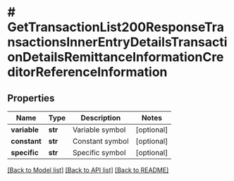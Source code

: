 # # GetTransactionList200ResponseTransactionsInnerEntryDetailsTransactionDetailsRemittanceInformationCreditorReferenceInformation

## Properties

Name | Type | Description | Notes
------------ | ------------- | ------------- | -------------
**variable** | **str** | Variable symbol | [optional]
**constant** | **str** | Constant symbol | [optional]
**specific** | **str** | Specific symbol | [optional]

[[Back to Model list]](../../README.md#models) [[Back to API list]](../../README.md#endpoints) [[Back to README]](../../README.md)
